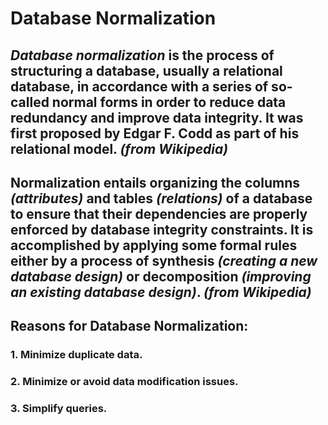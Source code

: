 # **Database Normalization** 

## *Database normalization* is the process of structuring a database, usually a relational database, in accordance with a series of so-called normal forms in order to reduce data redundancy and improve data integrity. It was first proposed by Edgar F. Codd as part of his relational model. *(from Wikipedia)*

## Normalization entails organizing the columns *(attributes)* and tables *(relations)* of a database to ensure that their dependencies are properly enforced by database integrity constraints. It is accomplished by applying some formal rules either by a process of synthesis *(creating a new database design)* or decomposition *(improving an existing database design)*. *(from Wikipedia)*

## Reasons for Database Normalization: 
### 1. Minimize duplicate data.
### 2. Minimize or avoid data modification issues.
### 3. Simplify queries. 
